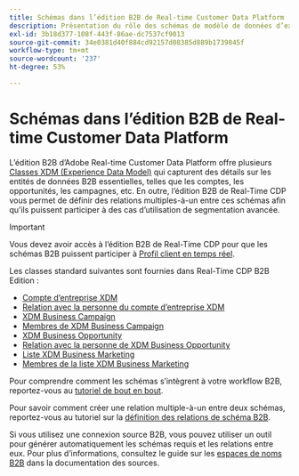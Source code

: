 ```yaml
---
title: Schémas dans l’édition B2B de Real-time Customer Data Platform
description: Présentation du rôle des schémas de modèle de données d’expérience (XDM) dans l’édition B2B d’Adobe Real-time Customer Data Platform.
exl-id: 3b18d377-108f-443f-86ae-dc7537cf9013
source-git-commit: 34e0381d40f884cd92157d08385d889b1739845f
workflow-type: tm+mt
source-wordcount: '237'
ht-degree: 53%

---
```


# Schémas dans l’édition B2B de Real-time Customer Data Platform

L’édition B2B d’Adobe Real-time Customer Data Platform offre plusieurs [Classes XDM (Experience Data Model)](../../xdm/schema/composition.md#class) qui capturent des détails sur les entités de données B2B essentielles, telles que les comptes, les opportunités, les campagnes, etc. En outre, l’édition B2B de Real-Time CDP vous permet de définir des relations multiples-à-un entre ces schémas afin qu’ils puissent participer à des cas d’utilisation de segmentation avancée.

>[!IMPORTANT]
>
>Vous devez avoir accès à l’édition B2B de Real-Time CDP pour que les schémas B2B puissent participer à [Profil client en temps réel](../../profile/home.md).

Les classes standard suivantes sont fournies dans Real-Time CDP B2B Edition :

* [Compte d’entreprise XDM](../../xdm/classes/b2b/business-account.md)
* [Relation avec la personne du compte d’entreprise XDM](../../xdm/classes/b2b/business-account-person-relation.md)
* [XDM Business Campaign](../../xdm/classes/b2b/business-campaign.md)
* [Membres de XDM Business Campaign](../../xdm/classes/b2b/business-campaign-members.md)
* [XDM Business Opportunity](../../xdm/classes/b2b/business-opportunity.md)
* [Relation avec la personne de XDM Business Opportunity](../../xdm/classes/b2b/business-opportunity-person-relation.md)
* [Liste XDM Business Marketing](../../xdm/classes/b2b/business-marketing-list.md)
* [Membres de la liste XDM Business Marketing](../../xdm/classes/b2b/business-marketing-list-members.md)

Pour comprendre comment les schémas s’intègrent à votre workflow B2B, reportez-vous au [tutoriel de bout en bout](../b2b-tutorial.md).

Pour savoir comment créer une relation multiple-à-un entre deux schémas, reportez-vous au tutoriel sur la [définition des relations de schéma B2B](../../xdm/tutorials/relationship-b2b.md).

Si vous utilisez une connexion source B2B, vous pouvez utiliser un outil pour générer automatiquement les schémas requis et les relations entre eux. Pour plus d’informations, consultez le guide sur les [espaces de noms B2B](../../sources/connectors/adobe-applications/marketo/marketo-namespaces.md) dans la documentation des sources.
